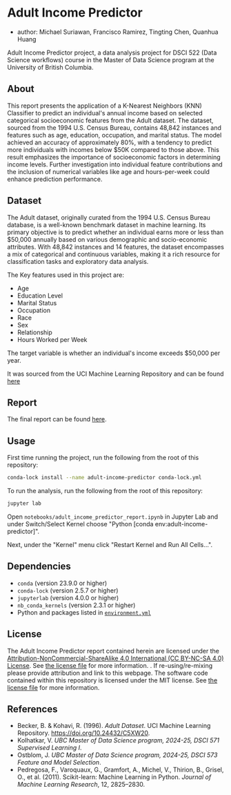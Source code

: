 # Adult Income Predictor

-   author: Michael Suriawan, Francisco Ramirez, Tingting Chen, Quanhua Huang

Adult Income Predictor project, a data analysis project for DSCI 522 (Data Science workflows) course in the Master of Data Science program at the University of British Columbia.

## About

This report presents the application of a K-Nearest Neighbors (KNN) Classifier to predict an individual's annual income based on selected categorical socioeconomic features from the Adult dataset. The dataset, sourced from the 1994 U.S. Census Bureau, contains 48,842 instances and features such as age, education, occupation, and marital status. The model achieved an accuracy of approximately 80%, with a tendency to predict more individuals with incomes below \$50K compared to those above. This result emphasizes the importance of socioeconomic factors in determining income levels. Further investigation into individual feature contributions and the inclusion of numerical variables like age and hours-per-week could enhance prediction performance.

## Dataset

The Adult dataset, originally curated from the 1994 U.S. Census Bureau database, is a well-known benchmark dataset in machine learning. Its primary objective is to predict whether an individual earns more or less than \$50,000 annually based on various demographic and socio-economic attributes. With 48,842 instances and 14 features, the dataset encompasses a mix of categorical and continuous variables, making it a rich resource for classification tasks and exploratory data analysis.

The Key features used in this project are:

-   Age
-   Education Level
-   Marital Status
-   Occupation
-   Race
-   Sex
-   Relationship
-   Hours Worked per Week

The target variable is whether an individual's income exceeds \$50,000 per year.

It was sourced from the UCI Machine Learning Repository and can be found [here](https://archive.ics.uci.edu/dataset/2/adult)

## Report

The final report can be found [here](https://ttimbers.github.io/breast-cancer-predictor/notebooks/breast_cancer_predictor_report.html).

## Usage

First time running the project, run the following from the root of this repository:

``` bash
conda-lock install --name adult-income-predictor conda-lock.yml
```

To run the analysis, run the following from the root of this repository:

``` bash
jupyter lab 
```

Open `notebooks/adult_income_predictor_report.ipynb` in Jupyter Lab and under Switch/Select Kernel choose "Python \[conda env:adult-income-predictor\]".

Next, under the "Kernel" menu click "Restart Kernel and Run All Cells...".

## Dependencies

-   `conda` (version 23.9.0 or higher)
-   `conda-lock` (version 2.5.7 or higher)
-   `jupyterlab` (version 4.0.0 or higher)
-   `nb_conda_kernels` (version 2.3.1 or higher)
-   Python and packages listed in [`environment.yml`](environment.yml)

## License

The Adult Income Predictor report contained herein are licensed under the [Attribution-NonCommercial-ShareAlike 4.0 International (CC BY-NC-SA 4.0) License](https://creativecommons.org/licenses/by-nc-sa/4.0/). See [the license file](LICENSE.md) for more information. . If re-using/re-mixing please provide attribution and link to this webpage. The software code contained within this repository is licensed under the MIT license. See [the license file](LICENSE.md) for more information.

## References

-   Becker, B. & Kohavi, R. (1996). *Adult Dataset*. UCI Machine Learning Repository. <https://doi.org/10.24432/C5XW20>.
-   Kolhatkar, V. *UBC Master of Data Science program, 2024-25, DSCI 571 Supervised Learning I*.
-   Ostblom, J. *UBC Master of Data Science program, 2024-25, DSCI 573 Feature and Model Selection*.
-   Pedregosa, F., Varoquaux, G., Gramfort, A., Michel, V., Thirion, B., Grisel, O., et al. (2011). Scikit-learn: Machine Learning in Python. *Journal of Machine Learning Research*, 12, 2825–2830.